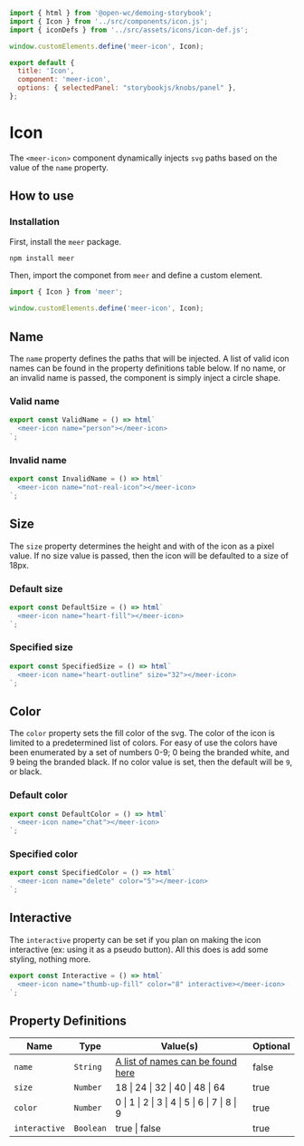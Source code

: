 ```js script
import { html } from '@open-wc/demoing-storybook';
import { Icon } from '../src/components/icon.js';
import { iconDefs } from '../src/assets/icons/icon-def.js';

window.customElements.define('meer-icon', Icon);

export default {
  title: 'Icon',
  component: 'meer-icon',
  options: { selectedPanel: "storybookjs/knobs/panel" },
};
```

# Icon

The `<meer-icon>` component dynamically injects `svg` paths based on the value of the `name` property.

## How to use

### Installation

First, install the `meer` package.

```bash
npm install meer
```

Then, import the componet from `meer` and define a custom element.

```js
import { Icon } from 'meer';

window.customElements.define('meer-icon', Icon);
```

## Name

The `name` property defines the paths that will be injected. A list of valid icon names can be found in the property definitions table below. If no name, or an invalid name is passed, the component is simply inject a circle shape.

### Valid name
```js preview-story
export const ValidName = () => html`
  <meer-icon name="person"></meer-icon>
`;
```

### Invalid name
```js preview-story
export const InvalidName = () => html`
  <meer-icon name="not-real-icon"></meer-icon>
`;
```

## Size

The `size` property determines the height and with of the icon as a pixel value. If no size value is passed, then the icon will be defaulted to a size of 18px.

### Default size
```js preview-story
export const DefaultSize = () => html`
  <meer-icon name="heart-fill"></meer-icon>
`;
```

### Specified size
```js preview-story
export const SpecifiedSize = () => html`
  <meer-icon name="heart-outline" size="32"></meer-icon>
`;
```

## Color

The `color` property sets the fill color of the svg. The color of the icon is limited to a predetermined list of colors. For easy of use the colors have been enumerated by a set of numbers 0-9; 0 being the branded white, and 9 being the branded black. If no color value is set, then the default will be `9`, or black.

### Default color
```js preview-story
export const DefaultColor = () => html`
  <meer-icon name="chat"></meer-icon>
`;
```

### Specified color
```js preview-story
export const SpecifiedColor = () => html`
  <meer-icon name="delete" color="5"></meer-icon>
`;
```

## Interactive
The `interactive` property can be set if you plan on making the icon interactive (ex: using it as a pseudo button). All this does is add some styling, nothing more.

```js preview-story
export const Interactive = () => html`
  <meer-icon name="thumb-up-fill" color="8" interactive></meer-icon>
`;
```

## Property Definitions
| Name           | Type      | Value(s)                                                                                                                                  | Optional |
|----------------|-----------|-------------------------------------------------------------------------------------------------------------------------------------------|----------|
| `name`         | `String`  | [ A list of names can be found here ]( https://github.com/dillonschultz93/meer-component-library/blob/dev/src/assets/icons/icon-def.js )  | false    |
| `size`         | `Number`  | 18   \|   24   \|   32   \|   40   \|   48   \|   64                                                                                      | true     |
| `color`        | `Number`  | 0   \|   1   \|   2   \|   3   \|   4   \|   5 \|   6   \|   7   \|   8   \|   9                                                          | true     |
| `interactive`  | `Boolean` | true  \|  false                                                                                                                           | true     |